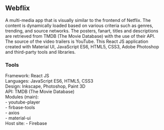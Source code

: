 ## Webflix

A multi-media app that is visually similar to the frontend of Netflix. The content is dynamically loaded based on various criteria such as genres, trending, and source networks. The posters, fanart, titles and descriptions are retrieved from TMDB (The Movie Database) with the use of their API.  
The source of the video trailers is YouTube. This React JS application created with Material UI, JavaScript ES6, HTML5, CSS3, Adobe Photoshop and third-party tools and libraries.
  
### Tools

Framework:  React JS  
Languages:  JavaScript ES6, HTML5, CSS3  
Design:     Inkscape, Photoshop, Paint 3D  
API:        TMDB (The Movie Database)  
Modules (main):  
            - youtube-player  
            - firbase-tools  
            - axios    
            - material-ui  
Host site:  - Firebase  
